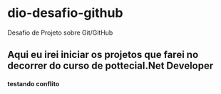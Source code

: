 # dio-desafio-github

Desafio de Projeto sobre Git/GitHub

## Aqui eu irei iniciar os projetos que farei no decorrer do curso de pottecial.Net Developer

#### testando conflito
